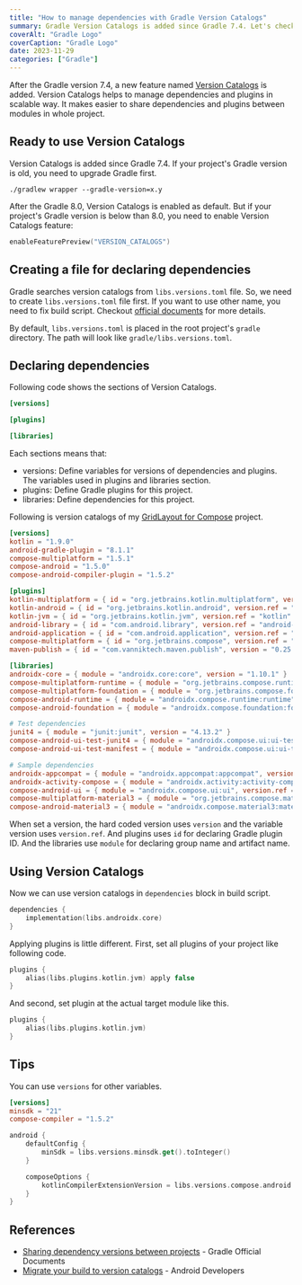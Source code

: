 ```yaml
---
title: "How to manage dependencies with Gradle Version Catalogs"
summary: Gradle Version Catalogs is added since Gradle 7.4. Let's check how to use it.
coverAlt: "Gradle Logo"
coverCaption: "Gradle Logo"
date: 2023-11-29
categories: ["Gradle"]
---
```


After the Gradle version 7.4, a new feature named [Version Catalogs](https://docs.gradle.org/current/userguide/platforms.html) is added.
Version Catalogs helps to manage dependencies and plugins in scalable way.
It makes easier to share dependencies and plugins between modules in whole project.

## Ready to use Version Catalogs

Version Catalogs is added since Gradle 7.4.
If your project's Gradle version is old, you need to upgrade Gradle first.

```shell
./gradlew wrapper --gradle-version=x.y
```

After the Gradle 8.0, Version Catalogs is enabled as default.
But if your project's Gradle version is below than 8.0, you need to enable Version Catalogs feature:

```kotlin
enableFeaturePreview("VERSION_CATALOGS")
```

## Creating a file for declaring dependencies

Gradle searches version catalogs from `libs.versions.toml` file.
So, we need to create `libs.versions.toml` file first.
If you want to use other name, you need to fix build script.
Checkout [official documents](https://docs.gradle.org/current/userguide/platforms.html) for more details.

By default, `libs.versions.toml` is placed in the root project's `gradle` directory.
The path will look like `gradle/libs.versions.toml`.

## Declaring dependencies

Following code shows the sections of Version Catalogs.

```toml
[versions]

[plugins]

[libraries]
```

Each sections means that:

- versions: Define variables for versions of dependencies and plugins. The variables used in plugins and libraries section.
- plugins: Define Gradle plugins for this project.
- libraries: Define dependencies for this project.

Following is version catalogs of my [GridLayout for Compose](https://github.com/cheonjaeung/gridlayout-compose) project.

```toml
[versions]
kotlin = "1.9.0"
android-gradle-plugin = "8.1.1"
compose-multiplatform = "1.5.1"
compose-android = "1.5.0"
compose-android-compiler-plugin = "1.5.2"

[plugins]
kotlin-multiplatform = { id = "org.jetbrains.kotlin.multiplatform", version.ref = "kotlin" }
kotlin-android = { id = "org.jetbrains.kotlin.android", version.ref = "kotlin" }
kotlin-jvm = { id = "org.jetbrains.kotlin.jvm", version.ref = "kotlin" }
android-library = { id = "com.android.library", version.ref = "android-gradle-plugin" }
android-application = { id = "com.android.application", version.ref = "android-gradle-plugin" }
compose-multiplatform = { id = "org.jetbrains.compose", version.ref = "compose-multiplatform" }
maven-publish = { id = "com.vanniktech.maven.publish", version = "0.25.3" }

[libraries]
androidx-core = { module = "androidx.core:core", version = "1.10.1" }
compose-multiplatform-runtime = { module = "org.jetbrains.compose.runtime:runtime", version.ref = "compose-multiplatform" }
compose-multiplatform-foundation = { module = "org.jetbrains.compose.foundation:foundation", version.ref = "compose-multiplatform" }
compose-android-runtime = { module = "androidx.compose.runtime:runtime", version.ref = "compose-android" }
compose-android-foundation = { module = "androidx.compose.foundation:foundation", version.ref = "compose-android" }

# Test dependencies
junit4 = { module = "junit:junit", version = "4.13.2" }
compose-android-ui-test-junit4 = { module = "androidx.compose.ui:ui-test-junit4", version.ref = "compose-android" }
compose-android-ui-test-manifest = { module = "androidx.compose.ui:ui-test-manifest", version.ref = "compose-android" }

# Sample dependencies
androidx-appcompat = { module = "androidx.appcompat:appcompat", version = "1.6.1" }
androidx-activity-compose = { module = "androidx.activity:activity-compose", version = "1.7.2" }
compose-android-ui = { module = "androidx.compose.ui:ui", version.ref = "compose-android" }
compose-multiplatform-material3 = { module = "org.jetbrains.compose.material3:material3", version.ref = "compose-multiplatform" }
compose-android-material3 = { module = "androidx.compose.material3:material3", version = "1.1.1" }
```

When set a version, the hard coded version uses `version` and the variable version uses `version.ref`.
And plugins uses `id` for declaring Gradle plugin ID.
And the libraries use `module` for declaring group name and artifact name.

## Using Version Catalogs

Now we can use version catalogs in `dependencies` block in build script.

```kotlin
dependencies {
    implementation(libs.androidx.core)
}
```

Applying plugins is little different.
First, set all plugins of your project like following code.

```kotlin
plugins {
    alias(libs.plugins.kotlin.jvm) apply false
}
```

And second, set plugin at the actual target module like this.

```kotlin
plugins {
    alias(libs.plugins.kotlin.jvm)
}
```

## Tips

You can use `versions` for other variables.

```toml
[versions]
minsdk = "21"
compose-compiler = "1.5.2"
```

```kotlin
android {
    defaultConfig {
        minSdk = libs.versions.minsdk.get().toInteger()
    }

    composeOptions {
        kotlinCompilerExtensionVersion = libs.versions.compose.android.compiler.plugin.get()
    }
}
```

## References

- [Sharing dependency versions between projects](https://docs.gradle.org/current/userguide/platforms.html) - Gradle Official Documents
- [Migrate your build to version catalogs](https://developer.android.com/build/migrate-to-catalogs) - Android Developers
